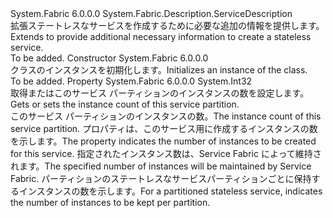 <Type Name="StatelessServiceDescription" FullName="System.Fabric.Description.StatelessServiceDescription">
  <TypeSignature Language="C#" Value="public sealed class StatelessServiceDescription : System.Fabric.Description.ServiceDescription" />
  <TypeSignature Language="ILAsm" Value=".class public auto ansi sealed beforefieldinit StatelessServiceDescription extends System.Fabric.Description.ServiceDescription" />
  <TypeSignature Language="DocId" Value="T:System.Fabric.Description.StatelessServiceDescription" />
  <TypeSignature Language="VB.NET" Value="Public NotInheritable Class StatelessServiceDescription&#xA;Inherits ServiceDescription" />
  <TypeSignature Language="F#" Value="type StatelessServiceDescription = class&#xA;    inherit ServiceDescription" />
  <AssemblyInfo>
    <AssemblyName>System.Fabric</AssemblyName>
    <AssemblyVersion>6.0.0.0</AssemblyVersion>
  </AssemblyInfo>
  <Base>
    <BaseTypeName>System.Fabric.Description.ServiceDescription</BaseTypeName>
  </Base>
  <Interfaces />
  <Docs>
    <summary>
      <para><span data-ttu-id="489de-101">拡張<see cref="T:System.Fabric.Description.ServiceDescription" />ステートレスなサービスを作成するために必要な追加の情報を提供します。</span><span class="sxs-lookup"><span data-stu-id="489de-101">Extends <see cref="T:System.Fabric.Description.ServiceDescription" /> to provide additional necessary information to create a stateless service.</span></span> </para>
    </summary>
    <remarks>To be added.</remarks>
  </Docs>
  <Members>
    <Member MemberName=".ctor">
      <MemberSignature Language="C#" Value="public StatelessServiceDescription ();" />
      <MemberSignature Language="ILAsm" Value=".method public hidebysig specialname rtspecialname instance void .ctor() cil managed" />
      <MemberSignature Language="DocId" Value="M:System.Fabric.Description.StatelessServiceDescription.#ctor" />
      <MemberSignature Language="VB.NET" Value="Public Sub New ()" />
      <MemberType>Constructor</MemberType>
      <AssemblyInfo>
        <AssemblyName>System.Fabric</AssemblyName>
        <AssemblyVersion>6.0.0.0</AssemblyVersion>
      </AssemblyInfo>
      <Parameters />
      <Docs>
        <summary>
          <para><span data-ttu-id="489de-102"><see cref="T:System.Fabric.Description.StatelessServiceDescription" /> クラスのインスタンスを初期化します。</span><span class="sxs-lookup"><span data-stu-id="489de-102">Initializes an instance of the <see cref="T:System.Fabric.Description.StatelessServiceDescription" /> class.</span></span></para>
        </summary>
        <remarks>To be added.</remarks>
      </Docs>
    </Member>
    <Member MemberName="InstanceCount">
      <MemberSignature Language="C#" Value="public int InstanceCount { get; set; }" />
      <MemberSignature Language="ILAsm" Value=".property instance int32 InstanceCount" />
      <MemberSignature Language="DocId" Value="P:System.Fabric.Description.StatelessServiceDescription.InstanceCount" />
      <MemberSignature Language="VB.NET" Value="Public Property InstanceCount As Integer" />
      <MemberSignature Language="F#" Value="member this.InstanceCount : int with get, set" Usage="System.Fabric.Description.StatelessServiceDescription.InstanceCount" />
      <MemberType>Property</MemberType>
      <AssemblyInfo>
        <AssemblyName>System.Fabric</AssemblyName>
        <AssemblyVersion>6.0.0.0</AssemblyVersion>
      </AssemblyInfo>
      <ReturnValue>
        <ReturnType>System.Int32</ReturnType>
      </ReturnValue>
      <Docs>
        <summary>
          <para><span data-ttu-id="489de-103">取得またはこのサービス パーティションのインスタンスの数を設定します。</span><span class="sxs-lookup"><span data-stu-id="489de-103">Gets or sets the instance count of this service partition.</span></span> </para>
        </summary>
        <value>
          <para><span data-ttu-id="489de-104">このサービス パーティションのインスタンスの数。</span><span class="sxs-lookup"><span data-stu-id="489de-104">The instance count of this service partition.</span></span> </para>
        </value>
        <remarks>
          <para><span data-ttu-id="489de-105"><see cref="P:System.Fabric.Description.StatelessServiceDescription.InstanceCount" />プロパティは、このサービス用に作成するインスタンスの数を示します。</span><span class="sxs-lookup"><span data-stu-id="489de-105">The <see cref="P:System.Fabric.Description.StatelessServiceDescription.InstanceCount" /> property indicates the number of instances to be created for this service.</span></span> <span data-ttu-id="489de-106">指定されたインスタンス数は、Service Fabric によって維持されます。</span><span class="sxs-lookup"><span data-stu-id="489de-106">The specified number of instances will be maintained by Service Fabric.</span></span> <span data-ttu-id="489de-107">パーティションのステートレスなサービス<see cref="P:System.Fabric.Description.StatelessServiceDescription.InstanceCount" />パーティションごとに保持するインスタンスの数を示します。</span><span class="sxs-lookup"><span data-stu-id="489de-107">For a partitioned stateless service, <see cref="P:System.Fabric.Description.StatelessServiceDescription.InstanceCount" /> indicates the number of instances to be kept per partition.</span></span></para>
        </remarks>
      </Docs>
    </Member>
  </Members>
</Type>